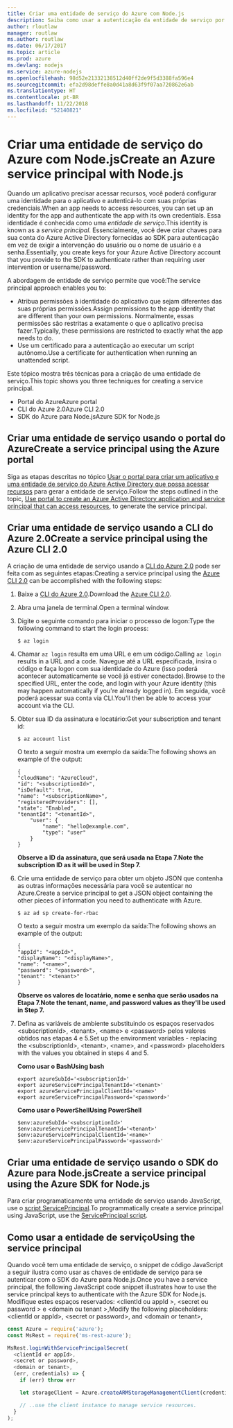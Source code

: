 ```yaml
---
title: Criar uma entidade de serviço do Azure com Node.js
description: Saiba como usar a autenticação da entidade de serviço por meio do Node.js
author: rloutlaw
manager: routlaw
ms.author: routlaw
ms.date: 06/17/2017
ms.topic: article
ms.prod: azure
ms.devlang: nodejs
ms.service: azure-nodejs
ms.openlocfilehash: 98d52e21332138512d40ff2de9f5d3388fa596e4
ms.sourcegitcommit: efa2d98deffe8a0d41a8d63f9f07aa720862e6ab
ms.translationtype: HT
ms.contentlocale: pt-BR
ms.lasthandoff: 11/22/2018
ms.locfileid: "52140821"
---
```

# <a name="create-an-azure-service-principal-with-nodejs"></a><span data-ttu-id="f9620-103">Criar uma entidade de serviço do Azure com Node.js</span><span class="sxs-lookup"><span data-stu-id="f9620-103">Create an Azure service principal with Node.js</span></span> 

<span data-ttu-id="f9620-104">Quando um aplicativo precisar acessar recursos, você poderá configurar uma identidade para o aplicativo e autenticá-lo com suas próprias credenciais.</span><span class="sxs-lookup"><span data-stu-id="f9620-104">When an app needs to access resources, you can set up an identity for the app and authenticate the app with its own credentials.</span></span> <span data-ttu-id="f9620-105">Essa identidade é conhecida como uma *entidade de serviço*.</span><span class="sxs-lookup"><span data-stu-id="f9620-105">This identity is known as a *service principal*.</span></span> <span data-ttu-id="f9620-106">Essencialmente, você deve criar chaves para sua conta do Azure Active Directory fornecidas ao SDK para autenticação em vez de exigir a intervenção do usuário ou o nome de usuário e a senha.</span><span class="sxs-lookup"><span data-stu-id="f9620-106">Essentially, you create keys for your Azure Active Directory account that you provide to the SDK to authenticate rather than requiring user intervention or username/password.</span></span>

<span data-ttu-id="f9620-107">A abordagem de entidade de serviço permite que você:</span><span class="sxs-lookup"><span data-stu-id="f9620-107">The service principal approach enables you to:</span></span>
- <span data-ttu-id="f9620-108">Atribua permissões à identidade do aplicativo que sejam diferentes das suas próprias permissões.</span><span class="sxs-lookup"><span data-stu-id="f9620-108">Assign permissions to the app identity that are different than your own permissions.</span></span> <span data-ttu-id="f9620-109">Normalmente, essas permissões são restritas a exatamente o que o aplicativo precisa fazer.</span><span class="sxs-lookup"><span data-stu-id="f9620-109">Typically, these permissions are restricted to exactly what the app needs to do.</span></span>
- <span data-ttu-id="f9620-110">Use um certificado para a autenticação ao executar um script autônomo.</span><span class="sxs-lookup"><span data-stu-id="f9620-110">Use a certificate for authentication when running an unattended script.</span></span>

<span data-ttu-id="f9620-111">Este tópico mostra três técnicas para a criação de uma entidade de serviço.</span><span class="sxs-lookup"><span data-stu-id="f9620-111">This topic shows you three techniques for creating a service principal.</span></span>

- <span data-ttu-id="f9620-112">Portal do Azure</span><span class="sxs-lookup"><span data-stu-id="f9620-112">Azure portal</span></span>
- <span data-ttu-id="f9620-113">CLI do Azure 2.0</span><span class="sxs-lookup"><span data-stu-id="f9620-113">Azure CLI 2.0</span></span>
- <span data-ttu-id="f9620-114">SDK do Azure para Node.js</span><span class="sxs-lookup"><span data-stu-id="f9620-114">Azure SDK for Node.js</span></span>

## <a name="create-a-service-principal-using-the-azure-portal"></a><span data-ttu-id="f9620-115">Criar uma entidade de serviço usando o portal do Azure</span><span class="sxs-lookup"><span data-stu-id="f9620-115">Create a service principal using the Azure portal</span></span>

<span data-ttu-id="f9620-116">Siga as etapas descritas no tópico [Usar o portal para criar um aplicativo e uma entidade de serviço do Azure Active Directory que possa acessar recursos](https://azure.microsoft.com/documentation/articles/resource-group-create-service-principal-portal/) para gerar a entidade de serviço.</span><span class="sxs-lookup"><span data-stu-id="f9620-116">Follow the steps outlined in the topic, [Use portal to create an Azure Active Directory application and service principal that can access resources](https://azure.microsoft.com/documentation/articles/resource-group-create-service-principal-portal/), to generate the service principal.</span></span>

## <a name="create-a-service-principal-using-the-azure-cli-20"></a><span data-ttu-id="f9620-117">Criar uma entidade de serviço usando a CLI do Azure 2.0</span><span class="sxs-lookup"><span data-stu-id="f9620-117">Create a service principal using the Azure CLI 2.0</span></span>

<span data-ttu-id="f9620-118">A criação de uma entidade de serviço usando a [CLI do Azure 2.0](https://docs.microsoft.com/cli/azure/install-az-cli2) pode ser feita com as seguintes etapas:</span><span class="sxs-lookup"><span data-stu-id="f9620-118">Creating a service principal using the [Azure CLI 2.0](https://docs.microsoft.com/cli/azure/install-az-cli2) can be accomplished with the following steps:</span></span>

1. <span data-ttu-id="f9620-119">Baixe a [CLI do Azure 2.0](https://docs.microsoft.com/cli/azure/install-az-cli2).</span><span class="sxs-lookup"><span data-stu-id="f9620-119">Download the [Azure CLI 2.0](https://docs.microsoft.com/cli/azure/install-az-cli2).</span></span>

2. <span data-ttu-id="f9620-120">Abra uma janela de terminal.</span><span class="sxs-lookup"><span data-stu-id="f9620-120">Open a terminal window.</span></span>

3. <span data-ttu-id="f9620-121">Digite o seguinte comando para iniciar o processo de logon:</span><span class="sxs-lookup"><span data-stu-id="f9620-121">Type the following command to start the login process:</span></span>

    ```shell
    $ az login
    ```

4. <span data-ttu-id="f9620-122">Chamar `az login` resulta em uma URL e em um código.</span><span class="sxs-lookup"><span data-stu-id="f9620-122">Calling `az login` results in a URL and a code.</span></span> <span data-ttu-id="f9620-123">Navegue até a URL especificada, insira o código e faça logon com sua identidade do Azure (isso poderá acontecer automaticamente se você já estiver conectado).</span><span class="sxs-lookup"><span data-stu-id="f9620-123">Browse to the specified URL, enter the code, and login with your Azure identity (this may happen automatically if you're already logged in).</span></span> <span data-ttu-id="f9620-124">Em seguida, você poderá acessar sua conta via CLI.</span><span class="sxs-lookup"><span data-stu-id="f9620-124">You'll then be able to access your account via the CLI.</span></span>

5. <span data-ttu-id="f9620-125">Obter sua ID da assinatura e locatário:</span><span class="sxs-lookup"><span data-stu-id="f9620-125">Get your subscription and tenant id:</span></span>

    ```shell
    $ az account list
    ```

    <span data-ttu-id="f9620-126">O texto a seguir mostra um exemplo da saída:</span><span class="sxs-lookup"><span data-stu-id="f9620-126">The following shows an example of the output:</span></span>

    ```shell
    {
    "cloudName": "AzureCloud",
    "id": "<subscriptionId>",
    "isDefault": true,
    "name": "<subscriptionName>",
    "registeredProviders": [],
    "state": "Enabled",
    "tenantId": "<tenantId>",
        "user": {
            "name": "hello@example.com",
            "type": "user"
        }
    }
    ```

    <span data-ttu-id="f9620-127">**Observe a ID da assinatura, que será usada na Etapa 7.**</span><span class="sxs-lookup"><span data-stu-id="f9620-127">**Note the subscription ID as it will be used in Step 7.**</span></span>

6. <span data-ttu-id="f9620-128">Crie uma entidade de serviço para obter um objeto JSON que contenha as outras informações necessária para você se autenticar no Azure.</span><span class="sxs-lookup"><span data-stu-id="f9620-128">Create a service principal to get a JSON object containing the other pieces of information you need to authenticate with Azure.</span></span>

    ```shell
    $ az ad sp create-for-rbac
    ```

    <span data-ttu-id="f9620-129">O texto a seguir mostra um exemplo da saída:</span><span class="sxs-lookup"><span data-stu-id="f9620-129">The following shows an example of the output:</span></span>

    ```shell
    {
    "appId": "<appId>",
    "displayName": "<displayName>",
    "name": "<name>",
    "password": "<password>",
    "tenant": "<tenant>"
    }
    ```

    <span data-ttu-id="f9620-130">**Observe os valores de locatário, nome e senha que serão usados na Etapa 7.**</span><span class="sxs-lookup"><span data-stu-id="f9620-130">**Note the tenant, name, and password values as they'll be used in Step 7.**</span></span>

7. <span data-ttu-id="f9620-131">Defina as variáveis de ambiente substituindo os espaços reservados &lt;subscriptionId>, &lt;tenant>, &lt;name> e &lt;password> pelos valores obtidos nas etapas 4 e 5.</span><span class="sxs-lookup"><span data-stu-id="f9620-131">Set up the environment variables - replacing the &lt;subscriptionId>, &lt;tenant>, &lt;name>, and &lt;password> placeholders with the values you obtained in steps 4 and 5.</span></span> 

    <span data-ttu-id="f9620-132">**Como usar o Bash**</span><span class="sxs-lookup"><span data-stu-id="f9620-132">**Using bash**</span></span>

    ```shell
    export azureSubId='<subscriptionId>'
    export azureServicePrincipalTenantId='<tenant>'
    export azureServicePrincipalClientId='<name>'
    export azureServicePrincipalPassword='<password>'
    ```

    <span data-ttu-id="f9620-133">**Como usar o PowerShell**</span><span class="sxs-lookup"><span data-stu-id="f9620-133">**Using PowerShell**</span></span>

    ```shell
    $env:azureSubId='<subscriptionId>'
    $env:azureServicePrincipalTenantId='<tenant>'
    $env:azureServicePrincipalClientId='<name>'
    $env:azureServicePrincipalPassword='<password>'
    ```

## <a name="create-a-service-principal-using-the-azure-sdk-for-nodejs"></a><span data-ttu-id="f9620-134">Criar uma entidade de serviço usando o SDK do Azure para Node.js</span><span class="sxs-lookup"><span data-stu-id="f9620-134">Create a service principal using the Azure SDK for Node.js</span></span>

<span data-ttu-id="f9620-135">Para criar programaticamente uma entidade de serviço usando JavaScript, use o [script ServicePrincipal](https://github.com/Azure/azure-sdk-for-node/tree/master/Documentation/ServicePrincipal).</span><span class="sxs-lookup"><span data-stu-id="f9620-135">To programmatically create a service principal using JavaScript, use the [ServicePrincipal script](https://github.com/Azure/azure-sdk-for-node/tree/master/Documentation/ServicePrincipal).</span></span>   

## <a name="using-the-service-principal"></a><span data-ttu-id="f9620-136">Como usar a entidade de serviço</span><span class="sxs-lookup"><span data-stu-id="f9620-136">Using the service principal</span></span>

<span data-ttu-id="f9620-137">Quando você tem uma entidade de serviço, o snippet de código JavaScript a seguir ilustra como usar as chaves de entidade de serviço para se autenticar com o SDK do Azure para Node.js.</span><span class="sxs-lookup"><span data-stu-id="f9620-137">Once you have a service principal, the following JavaScript code snippet illustrates how to use the service principal keys to authenticate with the Azure SDK for Node.js.</span></span> <span data-ttu-id="f9620-138">Modifique estes espaços reservados: &lt;clientId ou appId >, &lt;secret ou password > e &lt;domain ou tenant >,</span><span class="sxs-lookup"><span data-stu-id="f9620-138">Modify the following placeholders: &lt;clientId or appId>, &lt;secret or password>, and &lt;domain or tenant>,</span></span>

```javascript
const Azure = require('azure');
const MsRest = require('ms-rest-azure');

MsRest.loginWithServicePrincipalSecret(
  <clientId or appId>,
  <secret or password>,
  <domain or tenant>,
  (err, credentials) => {
    if (err) throw err

    let storageClient = Azure.createARMStorageManagementClient(credentials, '<azure-subscription-id>');

    // ..use the client instance to manage service resources.
  }
);
```
